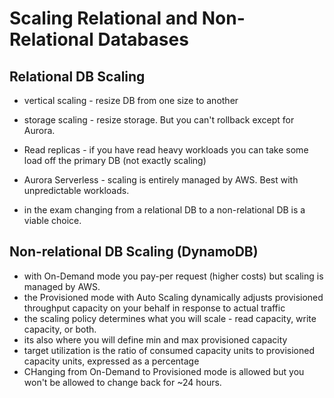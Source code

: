 # Scaling Relational and Non-Relational Databases

## Relational DB Scaling

- vertical scaling - resize DB from one size to another
- storage scaling - resize storage. But you can't rollback except for Aurora.
- Read replicas - if you have read heavy workloads you can take some load off the primary DB (not exactly scaling)
- Aurora Serverless - scaling is entirely managed by AWS. Best with unpredictable workloads.

- in the exam changing from a relational DB to a non-relational DB is a viable choice. 

## Non-relational DB Scaling (DynamoDB)

- with On-Demand mode you pay-per request (higher costs) but scaling is managed by AWS. 
- the Provisioned mode with Auto Scaling dynamically adjusts provisioned throughput capacity on your behalf in response to actual traffic
- the scaling policy determines what you will scale - read capacity, write capacity, or both.
- its also where you will define min and max provisioned capacity 
- target utilization is the ratio of consumed capacity units to provisioned capacity units, expressed as a percentage
- CHanging from On-Demand to Provisioned mode is allowed but you won't be allowed to change back for ~24 hours. 